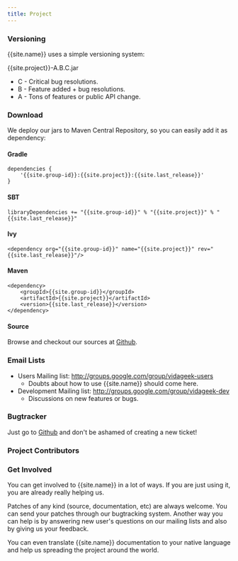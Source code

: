 ```yaml
---
title: Project
---
```


### Versioning

{{site.name}} uses a simple versioning system:

{{site.project}}-A.B.C.jar

- C - Critical bug resolutions.
- B - Feature added + bug resolutions.
- A - Tons of features or public API change.

### Download

We deploy our jars to Maven Central Repository, so you can easily add it as dependency:

#### Gradle

    dependencies {
        '{{site.group-id}}:{{site.project}}:{{site.last_release}}'
    }

#### SBT

    libraryDependencies += "{{site.group-id}}" % "{{site.project}}" % "{{site.last_release}}"

#### Ivy

    <dependency org="{{site.group-id}}" name="{{site.project}}" rev="{{site.last_release}}"/>

#### Maven 

    <dependency>
        <groupId>{{site.group-id}}</groupId>
        <artifactId>{{site.project}}</artifactId>
        <version>{{site.last_release}}</version>
    </dependency>


#### Source
Browse and checkout our sources at [Github](http://github.com/{{site.organization}}/{{site.project}}/).

### Email Lists

- Users Mailing list: http://groups.google.com/group/vidageek-users
    - Doubts about how to use {{site.name}} should come here.
- Development Mailing list: http://groups.google.com/group/vidageek-dev
    - Discussions on new features or bugs.

### Bugtracker

Just go to [Github](http://github.com/{{site.organization}}/{{site.project}}/issues) and don't be ashamed of creating a new ticket!

### Project Contributors

<div id="contributors"></div>

### Get Involved

You can get involved to {{site.name}} in a lot of ways. If you are just using it, you are already really helping us. 

Patches of any kind (source, documentation, etc) are always welcome. You can send your patches through our 
bugtracking system. Another way you can help is by answering new user's questions on our mailing lists and 
also by giving us your feedback. 

You can even translate {{site.name}} documentation to your native language and help 
us spreading the project around the world.
